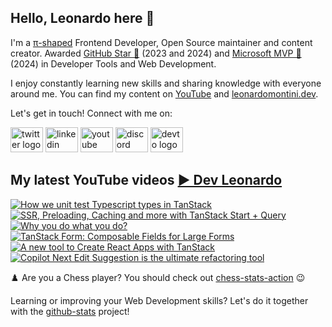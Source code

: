 ## Hello, Leonardo here 👋

I'm a [π-shaped](https://youtu.be/Dje_jaiMnYg) Frontend Developer, Open Source maintainer and content creator. Awarded [GitHub Star 🌟](https://stars.github.com/profiles/Balastrong/) (2023 and 2024) and [Microsoft MVP 🔷](https://mvp.microsoft.com/en-US/mvp/profile/51d820c5-949f-4961-aec5-09e34035cb24) (2024) in Developer Tools and Web Development.

I enjoy constantly learning new skills and sharing knowledge with everyone around me. You can find my content on [YouTube](https://www.youtube.com/c/DevLeonardo?sub_confirmation=1) and [leonardomontini.dev](https://leonardomontini.dev).

Let's get in touch! Connect with me on:

<div align="left">
  <a href="https://twitter.com/Balastrong" target="_blank"><img src="https://raw.githubusercontent.com/maurodesouza/profile-readme-generator/master/src/assets/icons/social/twitter/default.svg" width="52" height="40" alt="twitter logo" /></a>
  <a href="https://www.linkedin.com/in/leonardo-montini/" target="_blank"><img src="https://raw.githubusercontent.com/maurodesouza/profile-readme-generator/master/src/assets/icons/social/linkedin/default.svg" width="52" height="40" alt="linkedin logo" /></a>
  <a href="https://www.youtube.com/c/DevLeonardo?sub_confirmation=1" target="_blank"><img src="https://raw.githubusercontent.com/maurodesouza/profile-readme-generator/master/src/assets/icons/social/youtube/default.svg" width="52" height="40" alt="youtube logo" /></a>
  <a href="https://discord.gg/bqwyEa6We6" target="_blank"><img src="https://raw.githubusercontent.com/maurodesouza/profile-readme-generator/master/src/assets/icons/social/discord/default.svg" width="52" height="40" alt="discord logo" /></a>
  <a href="https://dev.to/balastrong" target="_blank"><img src="https://raw.githubusercontent.com/maurodesouza/profile-readme-generator/master/src/assets/icons/social/devto/default.svg" width="52" height="40" alt="devto logo" /></a>
</div>

## My latest YouTube videos [▶️ Dev Leonardo](https://www.youtube.com/@DevLeonardo?sub_confirmation=1)

<!-- BEGIN YOUTUBE-CARDS -->
[![How we unit test Typescript types in TanStack](https://ytcards.demolab.com/?id=pKvebYHH3x4&title=How+we+unit+test+Typescript+types+in+TanStack&lang=en&timestamp=1746529280&background_color=%230d1117&title_color=%23ffffff&stats_color=%23dedede&max_title_lines=1&width=250&border_radius=5&duration=397 "How we unit test Typescript types in TanStack")](https://www.youtube.com/watch?v=pKvebYHH3x4)
[![SSR, Preloading, Caching and more with TanStack Start + Query](https://ytcards.demolab.com/?id=kgw83CziJgM&title=SSR%2C+Preloading%2C+Caching+and+more+with+TanStack+Start+%2B+Query&lang=en&timestamp=1745924473&background_color=%230d1117&title_color=%23ffffff&stats_color=%23dedede&max_title_lines=1&width=250&border_radius=5&duration=332 "SSR, Preloading, Caching and more with TanStack Start + Query")](https://www.youtube.com/watch?v=kgw83CziJgM)
[![Why you do what you do?](https://ytcards.demolab.com/?id=lfa40g-Ld04&title=Why+you+do+what+you+do%3F&lang=en&timestamp=1744545673&background_color=%230d1117&title_color=%23ffffff&stats_color=%23dedede&max_title_lines=1&width=250&border_radius=5&duration=409 "Why you do what you do?")](https://www.youtube.com/watch?v=lfa40g-Ld04)
[![TanStack Form: Composable Fields for Large Forms](https://ytcards.demolab.com/?id=YJ3rW85fnKo&title=TanStack+Form%3A+Composable+Fields+for+Large+Forms&lang=en&timestamp=1742045423&background_color=%230d1117&title_color=%23ffffff&stats_color=%23dedede&max_title_lines=1&width=250&border_radius=5&duration=661 "TanStack Form: Composable Fields for Large Forms")](https://www.youtube.com/watch?v=YJ3rW85fnKo)
[![A new tool to Create React Apps with TanStack](https://ytcards.demolab.com/?id=K2m5awz3cAk&title=A+new+tool+to+Create+React+Apps+with+TanStack&lang=en&timestamp=1739880033&background_color=%230d1117&title_color=%23ffffff&stats_color=%23dedede&max_title_lines=1&width=250&border_radius=5&duration=428 "A new tool to Create React Apps with TanStack")](https://www.youtube.com/watch?v=K2m5awz3cAk)
[![Copilot Next Edit Suggestion is the ultimate refactoring tool](https://ytcards.demolab.com/?id=bq4D_A7UPY8&title=Copilot+Next+Edit+Suggestion+is+the+ultimate+refactoring+tool&lang=en&timestamp=1739620854&background_color=%230d1117&title_color=%23ffffff&stats_color=%23dedede&max_title_lines=1&width=250&border_radius=5&duration=429 "Copilot Next Edit Suggestion is the ultimate refactoring tool")](https://www.youtube.com/watch?v=bq4D_A7UPY8)
<!-- END YOUTUBE-CARDS -->

♟️ Are you a Chess player? You should check out [chess-stats-action](https://github.com/Balastrong/chess-stats-action) 😉

Learning or improving your Web Development skills? Let's do it together with the [github-stats](https://github.com/Balastrong/github-stats) project!
